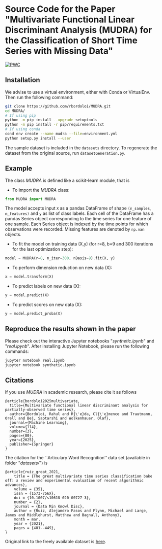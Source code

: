 # Source Code for the Paper "Multivariate Functional Linear Discriminant Analysis (MUDRA) for the Classification of Short Time Series with Missing Data"
 
 [![PWC](https://img.shields.io/endpoint.svg?url=https://paperswithcode.com/badge/multivariate-functional-linear-discriminant/time-series-classification-on-2)](https://paperswithcode.com/sota/time-series-classification-on-2?p=multivariate-functional-linear-discriminant)

## Installation

We advise to use a virtual environment, either with Conda or VirtualEnv. Then run the following command:

```bash
git clone https://github.com/rbordoloi/MUDRA.git
cd MUDRA/
# If using pip
python -m pip install --upgrade setuptools
python -m pip install -r pip/requirements.txt
# If using conda
cond env create --name mudra --file=environment.yml
python setup.py install --user
```

The sample dataset is included in the `datasets` directory. To regenerate the dataset from the original source, run `datasetGeneration.py`.

## Example

The class *MUDRA* is defined like a scikit-learn module, that is

- To import the *MUDRA* class:

```python
from MUDRA import MUDRA
```

The model accepts input `X` as a pandas DataFrame of shape `(n_samples, n_features)` and `y` as list of class labels. Each cell of the DataFrame has a pandas Series object corresponding to the time series for one feature of one sample. Each Series object is indexed by the time points for which observations were recorded. Missing features are denoted by `np.nan` objects.
- To fit the model on training data (X,y) (for r=8, b=9 and 300 iterations for the last optimization step):

```python
model = MUDRA(r=8, n_iter=300, nBasis=9).fit(X, y)
```

- To perform dimension reduction on new data (X):

```python
x = model.transform(X)
```

- To predict labels on new data (X):

```python
y = model.predict(X)
```

- To predict scores on new data (X):

```python
y = model.predict_proba(X)
```

## Reproduce the results shown in the paper

Please check out the interactive Jupyter notebooks "*synthetic.ipynb*" and "*real.ipynb*". After installing Jupyter Notebook, please run the following commands:

```bash
jupyter notebook real.ipynb
jupyter notebook synthetic.ipynb
```

## Citations

If you use *MUDRA* in academic research, please cite it as follows

```
@article{bordoloi2025multivariate,
  title={Multivariate functional linear discriminant analysis for partially-observed time series},
  author={Bordoloi, Rahul and R{\'e}da, Cl{\'e}mence and Trautmann, Orell and Bej, Saptarshi and Wolkenhauer, Olaf},
  journal={Machine Learning},
  volume={114},
  number={3},
  pages={80},
  year={2025},
  publisher={Springer}
}

```

The citation for the ``Articulary Word Recognition'' data set (available in folder "*datasets/*") is

```
@article{ruiz_great_2021,
	title = {The great multivariate time series classification bake off: a review and experimental evaluation of recent algorithmic advances},
	volume = {35},
	issn = {1573-756X},
	doi = {10.1007/s10618-020-00727-3},
	number = {2},
	journal = {Data Min Knowl Disc},
	author = {Ruiz, Alejandro Pasos and Flynn, Michael and Large, James and Middlehurst, Matthew and Bagnall, Anthony},
	month = mar,
	year = {2021},
	pages = {401--449},
}

```

Original link to the freely available dataset is [here](http://www.timeseriesclassification.com/description.php?Dataset=ArticularyWordRecognition).
